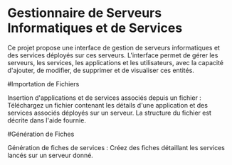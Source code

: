 # Gestionnaire de Serveurs Informatiques et de Services

Ce projet propose une interface de gestion de serveurs informatiques et des services déployés sur ces serveurs. L'interface permet de gérer les serveurs, les services, les applications et les utilisateurs, avec la capacité d'ajouter, de modifier, de supprimer et de visualiser ces entités.


#Importation de Fichiers

Insertion d'applications et de services associés depuis un fichier : Téléchargez un fichier contenant les détails d'une application et des services associés déployés sur un serveur. La structure du fichier est décrite dans l'aide fournie.

#Génération de Fiches

Génération de fiches de services : Créez des fiches détaillant les services lancés sur un serveur donné.
